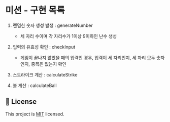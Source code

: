 # 미션 - 구현 목록

1. 랜덤한 숫자 생성 발생 : generateNumber
    - 세 자리 수이며 각 자리수가 1이상 9이하인 난수 생성

2. 입력의 유효성 확인 : checkInput
    - 게임이 끝나지 않았을 때의 입력인 경우, 입력이 세 자리인지, 세 자리 모두 숫자인지, 중복은 없는지 확인

3. 스트라이크 계산 : calculateStrike

4. 볼 계산 : calculateBall


## 📝 License

This project is [MIT](https://github.com/woowacourse/java-baseball-precourse/blob/master/LICENSE) licensed.
